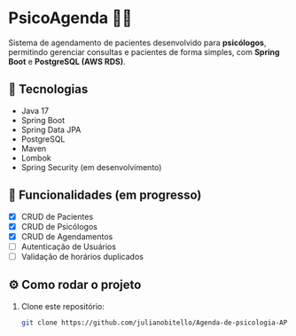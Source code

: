 # PsicoAgenda 🧠📅

Sistema de agendamento de pacientes desenvolvido para **psicólogos**, permitindo gerenciar consultas e pacientes de forma simples, com **Spring Boot** e **PostgreSQL (AWS RDS)**.

## 🚀 Tecnologias
- Java 17
- Spring Boot
- Spring Data JPA
- PostgreSQL
- Maven
- Lombok
- Spring Security (em desenvolvimento)

## 📌 Funcionalidades (em progresso)
- [x] CRUD de Pacientes
- [x] CRUD de Psicólogos
- [x] CRUD de Agendamentos
- [ ] Autenticação de Usuários
- [ ] Validação de horários duplicados

## ⚙️ Como rodar o projeto

1. Clone este repositório:
   ```bash
   git clone https://github.com/julianobitello/Agenda-de-psicologia-API.git

